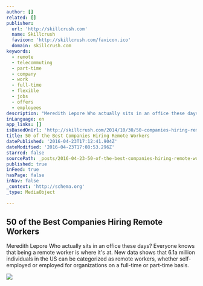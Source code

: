 ```yaml
---
author: []
related: []
publisher:
  url: 'http://skillcrush.com'
  name: Skillcrush
  favicon: 'http://skillcrush.com/favicon.ico'
  domain: skillcrush.com
keywords:
  - remote
  - telecommuting
  - part-time
  - company
  - work
  - full-time
  - flexible
  - jobs
  - offers
  - employees
description: "Meredith Lepore Who actually sits in an office these days? Everyone knows that being a remote worker is where it's at. New data shows that 6.1a million individuals in the US can be categorized as remote workers, whether self-employed or employed for organizations on a full-time or part-time basis."
inLanguage: en
app_links: []
isBasedOnUrl: 'http://skillcrush.com/2014/10/30/50-companies-hiring-remote/'
title: 50 of the Best Companies Hiring Remote Workers
datePublished: '2016-04-23T17:12:41.904Z'
dateModified: '2016-04-23T17:08:53.296Z'
starred: false
sourcePath: _posts/2016-04-23-50-of-the-best-companies-hiring-remote-workers.md
published: true
inFeed: true
hasPage: false
inNav: false
_context: 'http://schema.org'
_type: MediaObject

---
```

<article style=""><h1>50 of the Best Companies Hiring Remote Workers</h1><p>Meredith Lepore Who actually sits in an office these days? Everyone knows that being a remote worker is where it's at. New data shows that 6.1a million individuals in the US can be categorized as remote workers, whether self-employed or employed for organizations on a full-time or part-time basis.</p><img src="http://skillcrush.com/wp-content/uploads/2014/10/woman-drinking-water-successfully.jpg" /></article>